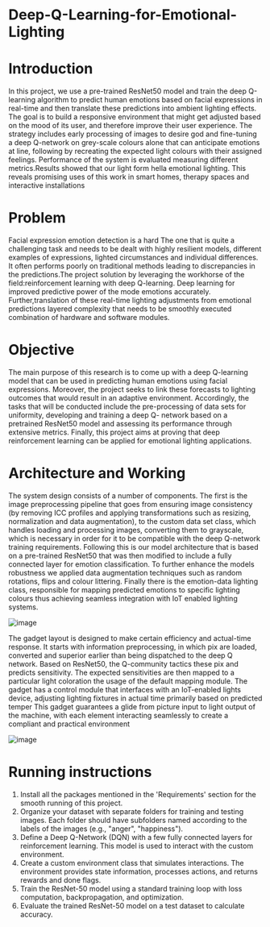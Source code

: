 # Deep-Q-Learning-for-Emotional-Lighting

# Introduction

In this project, we use a pre-trained ResNet50 model and train the deep Q-learning algorithm to predict
human emotions based on facial expressions in real-time and then translate these predictions into
ambient lighting effects. The goal is to build a responsive environment that might get adjusted based on
the mood of its user, and therefore improve their user experience. The strategy includes early
processing of images to desire god and fine-tuning a deep Q-network on grey-scale colours alone that
can anticipate emotions at line, following by recreating the expected light colours with their assigned
feelings. Performance of the system is evaluated measuring different metrics.Results showed that our
light form hella emotional lighting. This reveals promising uses of this work in smart homes, therapy
spaces and interactive installations

# Problem
Facial expression emotion detection is a hard The one that is quite a challenging task and needs to be
dealt with highly resilient models, different examples of expressions, lighted circumstances and
individual differences. It often performs poorly on traditional methods leading to discrepancies in the
predictions.The project solution by leveraging the workhorse of the field:reinforcement learning with
deep Q-learning. Deep learning for improved predictive power of the mode emotions accurately. Further,translation of these real-time lighting adjustments from emotional predictions layered
complexity that needs to be smoothly executed combination of hardware and software modules.

# Objective
The main purpose of this research is to come up with a deep Q-learning model that can be used in
predicting human emotions using facial expressions. Moreover, the project seeks to link these forecasts
to lighting outcomes that would result in an adaptive environment. Accordingly, the tasks that will be
conducted include the pre-processing of data sets for uniformity, developing and training a deep Q- network based on a pretrained ResNet50 model and assessing its performance through extensive
metrics. Finally, this project aims at proving that deep reinforcement learning can be applied for
emotional lighting applications.

# Architecture and Working

The system design consists of a number of components. The first is the image preprocessing pipeline
that goes from ensuring image consistency (by removing ICC profiles and applying transformations
such as resizing, normalization and data augmentation), to the custom data set class, which handles
loading and processing images, converting them to grayscale, which is necessary in order for it to be
compatible with the deep Q-network training requirements. Following this is our model architecture
that is based on a pre-trained ResNet50 that was then modified to include a fully connected layer for
emotion classification. To further enhance the models robustness we applied data augmentation
techniques such as random rotations, flips and colour littering. Finally there is the emotion-data lighting
class, responsible for mapping predicted emotions to specific lighting colours thus achieving seamless
integration with IoT enabled lighting systems.

![image](https://github.com/Sriram8452/Deep-Q-Learning-for-Emotional-Lighting/assets/118708032/f45037ad-251b-4ec8-8b46-fbe709c29185)

The gadget layout is designed to make certain efficiency and actual-time response. It starts with
information preprocessing, in which pix are loaded, converted and superior earlier than being
dispatched to the deep Q network. Based on ResNet50, the Q-community tactics these pix and predicts
sensitivity. The expected sensitivities are then mapped to a particular light coloration the usage of the
default mapping module. The gadget has a control module that interfaces with an IoT-enabled lights
device, adjusting lighting fixtures in actual time primarily based on predicted temper This gadget
guarantees a glide from picture input to light output of the machine, with each element interacting
seamlessly to create a compliant and practical environment

![image](https://github.com/Sriram8452/Deep-Q-Learning-for-Emotional-Lighting/assets/118708032/0880de1c-3be5-4e44-86ed-f3bf8d4df1ed)

# Running instructions

1. Install all the packages mentioned in the 'Requirements' section for the smooth running of this project.
2. Organize your dataset with separate folders for training and testing images. Each folder should have subfolders named according to the labels of the images (e.g., "anger", "happiness").
3. Define a Deep Q-Network (DQN) with a few fully connected layers for reinforcement learning. This model is used to interact with the custom environment.
4. Create a custom environment class that simulates interactions. The environment provides state information, processes actions, and returns rewards and done flags.
5. Train the ResNet-50 model using a standard training loop with loss computation, backpropagation, and optimization.
6. Evaluate the trained ResNet-50 model on a test dataset to calculate accuracy.


